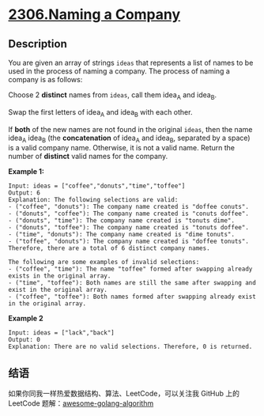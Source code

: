 # [2306.Naming a Company][title]

## Description
You are given an array of strings `ideas` that represents a list of names to be used in the process of naming a company. The process of naming a company is as follows:

Choose 2 **distinct** names from `ideas`, call them idea<sub>A</sub> and idea<sub>B</sub>.

Swap the first letters of idea<sub>A</sub> and idea<sub>B</sub> with each other.

If **both** of the new names are not found in the original `ideas`, then the name idea<sub>A</sub> idea<sub>B</sub> (the **concatenation** of idea<sub>A</sub> and idea<sub>B</sub>, separated by a space) is a valid company name.
Otherwise, it is not a valid name.
Return the number of **distinct** valid names for the company.

**Example 1:**

```
Input: ideas = ["coffee","donuts","time","toffee"]
Output: 6
Explanation: The following selections are valid:
- ("coffee", "donuts"): The company name created is "doffee conuts".
- ("donuts", "coffee"): The company name created is "conuts doffee".
- ("donuts", "time"): The company name created is "tonuts dime".
- ("donuts", "toffee"): The company name created is "tonuts doffee".
- ("time", "donuts"): The company name created is "dime tonuts".
- ("toffee", "donuts"): The company name created is "doffee tonuts".
Therefore, there are a total of 6 distinct company names.

The following are some examples of invalid selections:
- ("coffee", "time"): The name "toffee" formed after swapping already exists in the original array.
- ("time", "toffee"): Both names are still the same after swapping and exist in the original array.
- ("coffee", "toffee"): Both names formed after swapping already exist in the original array.

```

**Example 2**

```
Input: ideas = ["lack","back"]
Output: 0
Explanation: There are no valid selections. Therefore, 0 is returned.
```

## 结语

如果你同我一样热爱数据结构、算法、LeetCode，可以关注我 GitHub 上的 LeetCode 题解：[awesome-golang-algorithm][me]

[title]: https://leetcode.com/problems/naming-a-company/
[me]: https://github.com/kylesliu/awesome-golang-algorithm

